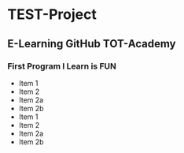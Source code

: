 # TEST-Project 
## E-Learning GitHub TOT-Academy
### First Program I Learn is FUN

* Item 1
* Item 2
 * Item 2a
 * Item 2b
 * Item 1
* Item 2
 * Item 2a
 * Item 2b

